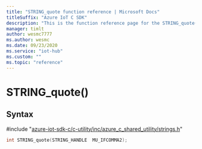 ```yaml
---                             
title: "STRING_quote function reference | Microsoft Docs" 
titleSuffix: "Azure IoT C SDK"            
description: "This is the function reference page for the STRING_quote() function in the Azure IoT C SDK. This SDK is used with Azure IoT Hub and Azure IoT Hub Device Provisioning Service"            
manager: timlt                 
author: wesmc7777              
ms.author: wesmc               
ms.date: 09/23/2020                    
ms.service: "iot-hub"             
ms.custom: ""                
ms.topic: "reference"        
---                            
```


# STRING_quote()

## Syntax

\#include "[azure-iot-sdk-c/c-utility/inc/azure_c_shared_utility/strings.h](../strings-h.md)"  
```C
int STRING_quote(STRING_HANDLE  MU_IFCOMMA2);
```

